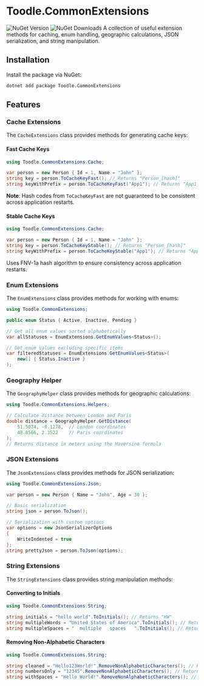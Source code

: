 ﻿# Toodle.CommonExtensions
![NuGet Version](https://img.shields.io/nuget/v/Toodle.CommonExtensions)
![NuGet Downloads](https://img.shields.io/nuget/dt/Toodle.CommonExtensions)
A collection of useful extension methods for caching, enum handling, geographic calculations, JSON serialization, and string manipulation.

## Installation

Install the package via NuGet:

```bash
dotnet add package Toodle.CommonExtensions
```

## Features

### Cache Extensions

The `CacheExtensions` class provides methods for generating cache keys:

#### Fast Cache Keys
```csharp
using Toodle.CommonExtensions.Cache;

var person = new Person { Id = 1, Name = "John" };
string key = person.ToCacheKeyFast(); // Returns "Person_[hash]"
string keyWithPrefix = person.ToCacheKeyFast("App1"); // Returns "App1_Person_[hash]"
```

**Note**: Hash codes from `ToCacheKeyFast` are not guaranteed to be consistent across application restarts.

#### Stable Cache Keys
```csharp
using Toodle.CommonExtensions.Cache;

var person = new Person { Id = 1, Name = "John" };
string key = person.ToCacheKeyStable(); // Returns "Person_[hash]"
string keyWithPrefix = person.ToCacheKeyStable("App1"); // Returns "App1_Person_[hash]"
```

Uses FNV-1a hash algorithm to ensure consistency across application restarts.

### Enum Extensions

The `EnumExtensions` class provides methods for working with enums:

```csharp
using Toodle.CommonExtensions;

public enum Status { Active, Inactive, Pending }

// Get all enum values sorted alphabetically
var allStatuses = EnumExtensions.GetEnumValues<Status>();

// Get enum values excluding specific items
var filteredStatuses = EnumExtensions.GetEnumValues<Status>(
    new[] { Status.Inactive }
);
```

### Geography Helper

The `GeographyHelper` class provides methods for geographic calculations:

```csharp
using Toodle.CommonExtensions.Helpers;

// Calculate distance between London and Paris
double distance = GeographyHelper.GetDistance(
    51.5074, -0.1278,  // London coordinates
    48.8566, 2.3522    // Paris coordinates
);
// Returns distance in meters using the Haversine formula
```

### JSON Extensions

The `JsonExtensions` class provides methods for JSON serialization:

```csharp
using Toodle.CommonExtensions.Json;

var person = new Person { Name = "John", Age = 30 };

// Basic serialization
string json = person.ToJson();

// Serialization with custom options
var options = new JsonSerializerOptions
{
    WriteIndented = true
};
string prettyJson = person.ToJson(options);
```

### String Extensions

The `StringExtensions` class provides string manipulation methods:

#### Converting to Initials
```csharp
using Toodle.CommonExtensions.String;

string initials = "hello world".ToInitials(); // Returns "HW"
string multipleWords = "United States of America".ToInitials(); // Returns "USOA"
string multipleSpaces = "  multiple   spaces   ".ToInitials(); // Returns "MS"
```

#### Removing Non-Alphabetic Characters
```csharp
using Toodle.CommonExtensions.String;

string cleaned = "Hello123World!".RemoveNonAlphabeticCharacters(); // Returns "HelloWorld"
string numbersOnly = "12345".RemoveNonAlphabeticCharacters(); // Returns ""
string withSpaces = "Hello World!".RemoveNonAlphabeticCharacters(); // Returns "HelloWorld"
```